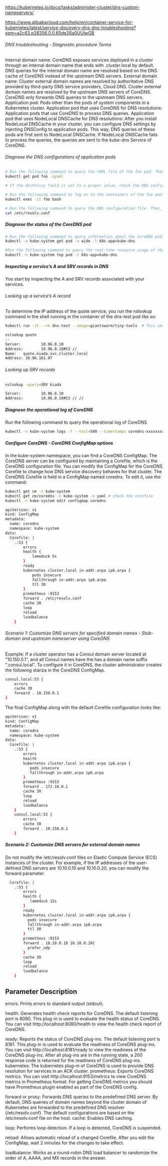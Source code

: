 
https://kubernetes.io/docs/tasks/administer-cluster/dns-custom-nameservers/

https://www.alibabacloud.com/help/en/container-service-for-kubernetes/latest/service-discovery-dns-dns-troubleshooting?spm=a2c63.p38356.0.0.65de26a0UUlwGB

###### DNS troubleshooting - Diagnostic procedure Terms

Internal domain name:
CoreDNS exposes services deployed in a cluster through an internal domain name that ends with .cluster.local by default. DNS queries for the internal domain name are resolved based on the DNS cache of CoreDNS instead of the upstream DNS servers.
External domain name:
Cluster external domain names are resolved by authoritative DNS provided by third-party DNS service providers, Cloud DNS. Cluster external domain names are resolved by the upstream DNS servers of CoreDNS. CoreDNS only forwards DNS queries to the upstream DNS servers.
Application pod:
Pods other than the pods of system components in a Kubernetes cluster.
Application pod that uses CoreDNS for DNS resolutions:
Application pods that use CoreDNS to process DNS queries.
Application pod that uses NodeLocal DNSCache for DNS resolutions:
After you install NodeLocal DNSCache in your cluster, you can configure DNS settings by injecting DNSConfig to application pods. This way, DNS queries of these pods are first sent to NodeLocal DNSCache. If NodeLocal DNSCache fails to process the queries, the queries are sent to the kube-dns Service of CoreDNS.


###### Diagnose the DNS configurations of application pods

``````sh
# Run the following command to query the YAML file of the foo pod. Then, check whether the dnsPolicy field in the YAML file is set to a proper value. 
kubectl get pod foo -oyaml

# If the dnsPolicy field is set to a proper value, check the DNS configuration file of the pod. 

# Run the following command to log on to the containers of the foo pod by using bash. If bash does not exist, use sh. 
kubectl exec -it foo bash

# Run the following command to query the DNS configuration file. Then, check the DNS server addresses in the nameserver field. 
cat /etc/resolv.conf

``````
##### Diagnose the status of the CoreDNS pod

``````sh
# Run the following command to query information about the CoreDNS pod:
kubectl -n kube-system get pod -o wide -l k8s-app=kube-dns

#Run the following command to query the real-time resource usage of the CoreDNS pod:
kubectl -n kube-system top pod -l k8s-app=kube-dns

``````
##### Inspecting a service’s A and SRV records in DNS
You start by inspecting the A and SRV records associated with your services.

###### Looking up a service’s A record
To determine the IP address of the quote service, you run the nslookup command in the shell running in the container of the dns-test pod like so:
``````sh
kubectl run -it --rm dns-test --image=giantswarm/tiny-tools  # This image contains the host, nslookup, and dig tools that you can use to examine DNS records

nslookup quote
--
Server:         10.96.0.10
Address:        10.96.0.10#53 //
Name:   quote.kiada.svc.cluster.local
Address: 10.96.161.97
``````
###### Looking up SRV records
``````sh
nslookup -query=SRV kiada

Server:         10.96.0.10
Address:        10.96.0.10#53 // //

``````

##### Diagnose the operational log of CoreDNS
Run the following command to query the operational log of CoreDNS
``````sh
kubectl -n kube-system logs -f --tail=500 --timestamps coredns-xxxxxxxxx-xxxxx
``````

##### Configure CoreDNS - CoreDNS ConfigMap options
In the kube-system namespace, you can find a CoreDNS ConfigMap. The CoreDNS server can be configured by maintaining a Corefile, which is the CoreDNS configuration file. You can modify the ConfigMap for the CoreDNS Corefile to change how DNS service discovery behaves for that cluster.
The CoreDNS Corefile is held in a ConfigMap named coredns. To edit it, use the command:

``````sh
kubectl get cm -n kube-system
kubectl get cm/coredns -n kube-system -o yaml # check the corefile
kubectl -n kube-system edit configmap coredns

``````

``````sh
apiVersion: v1
kind: ConfigMap
metadata:
  name: coredns
  namespace: kube-system
data:
  Corefile: |
    .:53 {
        errors
        health {
            lameduck 5s
        }
        ready
        kubernetes cluster.local in-addr.arpa ip6.arpa {
            pods insecure
            fallthrough in-addr.arpa ip6.arpa
            ttl 30
        }
        prometheus :9153
        forward . /etc/resolv.conf
        cache 30
        loop
        reload
        loadbalance
    }    

``````

###### Scenario 1: Customize DNS servers for specified domain names - Stub-domain and upstream nameserver using CoreDNS
Example:
If a cluster operator has a Consul domain server located at "10.150.0.1", and all Consul names have the has a domain name suffix ".consul.local". To configure it in CoreDNS, the cluster administrator creates the following stanza in the CoreDNS ConfigMap.
``````sh
consul.local:53 {
    errors
    cache 30
    forward . 10.150.0.1
}
``````
The final ConfigMap along with the default Corefile configuration looks like:
``````sh
apiVersion: v1
kind: ConfigMap
metadata:
  name: coredns
  namespace: kube-system
data:
  Corefile: |
    .:53 {
        errors
        health
        kubernetes cluster.local in-addr.arpa ip6.arpa {
           pods insecure
           fallthrough in-addr.arpa ip6.arpa
        }
        prometheus :9153
        forward . 172.16.0.1
        cache 30
        loop
        reload
        loadbalance
    }
    consul.local:53 {
        errors
        cache 30
        forward . 10.150.0.1
    }   

``````
##### Scenario 2: Customize DNS servers for external domain names
Do not modify the /etc/resolv.conf files on Elastic Compute Service (ECS) instances of the cluster. For example, if the IP addresses of the user-defined DNS servers are 10.10.0.10 and 10.10.0.20, you can modify the forward parameter.
``````sh
  Corefile: |
    .:53 {
        errors
        health {
           lameduck 15s
        }
        ready
        kubernetes cluster.local in-addr.arpa ip6.arpa {
          pods insecure
          fallthrough in-addr.arpa ip6.arpa
          ttl 30
        }
        prometheus :9153
        forward . 10.10.0.10 10.10.0.20{
          prefer_udp
        }
        cache 30
        loop
        reload
        loadbalance
    }

``````


Parameter                                       Description
--------------------------------------------------------------------------------------------------
errors:
Prints errors to standard output (stdout).

health:	
Generates health check reports for CoreDNS. The default listening port is 8080. This plug-in is used to evaluate the health status of CoreDNS. You can visit http://localhost:8080/health to view the health check report of CoreDNS.

ready:
	Reports the status of CoreDNS plug-ins. The default listening port is 8181. This plug-in is used to evaluate the readiness of CoreDNS plug-ins. You can visit http://localhost:8181/ready to view the readiness of the CoreDNS plug-ins. After all plug-ins are in the running state, a 200 response code is returned for the readiness of CoreDNS plug-ins.
kubernetes:
	The kubernetes plug-in of CoreDNS is used to provide DNS resolution for services in an ACK cluster.
prometheus:
	Exports CoreDNS metrics. You can visit http://localhost:9153/metrics to view CoreDNS metrics in Prometheus format.
  For getting CoreDNS metrics you should have Prometheus plugin enabled as part of the CoreDNS config.

forward or proxy:
	Forwards DNS queries to the predefined DNS server. By default, DNS queries of domain names beyond the cluster domain of Kubernetes are forwarded to the predefined DNS resolver (/etc/resolv.conf). The default configurations are based on the /etc/resolv.conf file on the host.
cache:
	Enables DNS caching.

loop:
	Performs loop detection. If a loop is detected, CoreDNS is suspended.

reload:
	Allows automatic reload of a changed Corefile. After you edit the ConfigMap, wait 2 minutes for the changes to take effect.

loadbalance:
	Works as a round-robin DNS load balancer to randomize the order of A, AAAA, and MX records in the answer.
